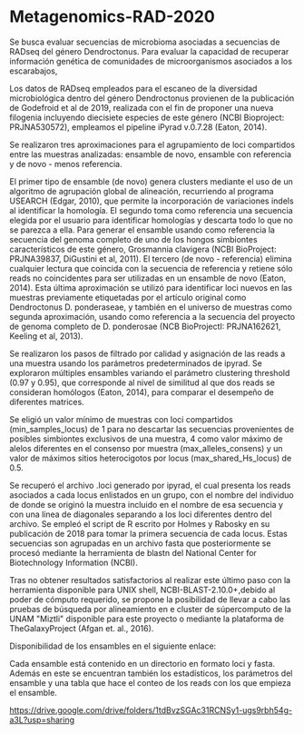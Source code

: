 # Metagenomics-RAD-2020
Se busca evaluar secuencias de microbioma asociadas a secuencias de RADseq del género Dendroctonus. 
Para evaluar la capacidad de recuperar información genética de comunidades de microorganismos asociados a los escarabajos,

Los datos de RADseq empleados para el escaneo de la diversidad microbiológica dentro del género Dendroctonus provienen de la publicación de Godefroid et al de 2019, realizada con el fin de proponer una nueva filogenia incluyendo diecisiete especies de este género (NCBI Bioproject: PRJNA530572), empleamos el pipeline iPyrad v.0.7.28 (Eaton, 2014).

Se realizaron tres aproximaciones para el agrupamiento de loci compartidos entre las muestras analizadas:  ensamble de novo, ensamble con referencia y de novo - menos referencia.

El primer tipo de ensamble (de novo) genera clusters mediante el uso de un algoritmo de agrupación global de alineación, recurriendo al programa USEARCH (Edgar, 2010), que permite la incorporación de variaciones indels al identificar la homología. 
El segundo toma como referencia una secuencia elegida por el usuario para identificar homologías y descarta todo lo que no se parezca a ella. Para generar el ensamble usando como referencia la secuencia del genoma completo de uno de los hongos simbiontes característicos de este género, Grosmannia clavigera (NCBI BioProject: PRJNA39837, DiGustini et al, 2011). 
El tercero (de novo - referencia) elimina cualquier lectura que coincida con la secuencia de referencia y retiene sólo reads no coincidentes para ser utilizadas en un ensamble de novo (Eaton, 2014).   Esta última aproximación se utilizó para identificar loci nuevos en las muestras previamente etiquetadas por el artículo original como Dendroctonus D. ponderaseae, y también en el universo de muestras como segunda aproximación, usando como referencia a la secuencia del proyecto de genoma completo de D. ponderosae (NCB BioProjectI: PRJNA162621, Keeling et al, 2013).

Se realizaron los pasos de filtrado por calidad y asignación de las reads a una muestra  usando los parámetros predeterminados de ipyrad. Se exploraron múltiples ensambles variando el parámetro clustering threshold (0.97 y 0.95), que corresponde al nivel de similitud al que dos reads se consideran homólogos (Eaton, 2014), para comparar el desempeño de diferentes matrices. 

Se eligió un valor mínimo de muestras con loci compartidos (min_samples_locus) de 1 para no descartar las secuencias provenientes de posibles simbiontes exclusivos de una muestra, 4 como valor máximo de alelos diferentes en el consenso por muestra (max_alleles_consens) y un valor de máximos sitios heterocigotos por locus (max_shared_Hs_locus) de 0.5.

Se recuperó el archivo .loci generado por ipyrad, el cual presenta los reads asociados a cada locus enlistados en un grupo, con el nombre del individuo de donde se originó la muestra incluido en el nombre de esa secuencia y con una línea de diagonales separando a los loci diferentes dentro del archivo. Se empleó el script de R escrito por Holmes y Rabosky en su publicación de 2018 para tomar la primera secuencia de cada locus. 
Estas secuencias son agrupadas en un archivo fasta que posteriormente se procesó mediante la herramienta de blastn del National Center for Biotechnology Information (NCBI). 

Tras no obtener resultados satisfactorios al realizar este último paso con la herramienta disponible para UNIX shell, NCBI-BLAST-2.10.0+,debido al poder de cómputo requerido, se propone la posibilidad de llevar a cabo las pruebas de búsqueda por alineamiento en e cluster de súpercomputo de la UNAM "Miztli" disponible para este proyecto o mediante la plataforma de TheGalaxyProject (Afgan et. al., 2016).




Disponibilidad de los ensambles en el siguiente enlace:

Cada ensamble está contenido en un directorio en formato loci y fasta. Además en este se encuentran también los estadísticos, los parámetros del ensamble y una tabla que hace el conteo de los reads con los que empieza el ensamble.


https://drive.google.com/drive/folders/1tdBvzSGAc31RCNSy1-ugs9rbh54g-a3L?usp=sharing


